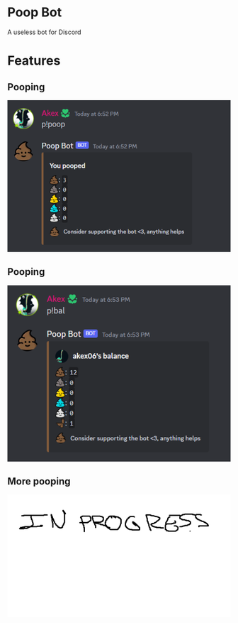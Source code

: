 # Poop Bot
A useless bot for Discord

# Features
## Pooping
![img.png](images/poop.png)
## Pooping
![img.png](images/balance.png)
## More pooping
![img.png](images/inprogress.png)